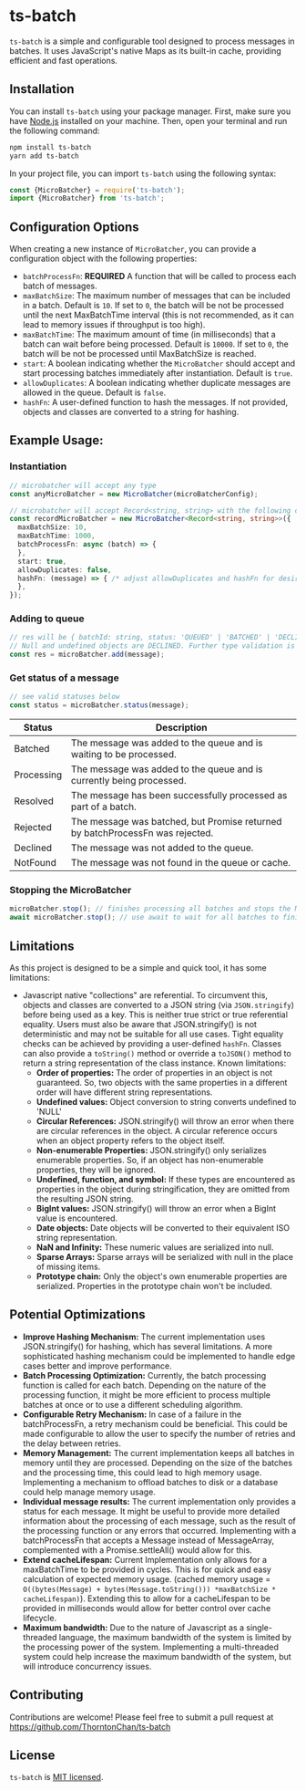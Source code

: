 # ts-batch

`ts-batch` is a simple and configurable tool designed to process messages in batches. It uses JavaScript's native Maps
as its built-in cache, providing efficient and fast operations.

## Installation

You can install `ts-batch` using your package manager. First, make sure you have [Node.js](https://nodejs.org/)
installed on your machine. Then, open your terminal and run the following command:

```bash
npm install ts-batch
yarn add ts-batch
```

In your project file, you can import `ts-batch` using the following syntax:

```typescript
const {MicroBatcher} = require('ts-batch');
import {MicroBatcher} from 'ts-batch';
```

## Configuration Options

When creating a new instance of `MicroBatcher`, you can provide a configuration object with the following properties:

- `batchProcessFn`: **REQUIRED** A function that will be called to process each batch of messages.
- `maxBatchSize`: The maximum number of messages that can be included in a batch. Default is `10`.
  If set to `0`, the batch will be not be processed until the next MaxBatchTime interval (this is not recommended,
  as it can lead to memory issues if throughput is too high).
- `maxBatchTime`: The maximum amount of time (in milliseconds) that a batch can wait before being processed. Default
  is `10000`. If set to `0`, the batch will be not be processed until MaxBatchSize is reached.
- `start`: A boolean indicating whether the `MicroBatcher` should accept and start processing batches immediately after
  instantiation. Default is `true`.
- `allowDuplicates`: A boolean indicating whether duplicate messages are allowed in the queue. Default is `false`.
- `hashFn`: A user-defined function to hash the messages. If not provided, objects and classes are converted to a string
  for hashing.

## Example Usage:

### Instantiation

```typescript
// microbatcher will accept any type
const anyMicroBatcher = new MicroBatcher(microBatcherConfig);

// microbatcher will accept Record<string, string> with the following configs
const recordMicroBatcher = new MicroBatcher<Record<string, string>>({
  maxBatchSize: 10,
  maxBatchTime: 1000,
  batchProcessFn: async (batch) => {
  },
  start: true,
  allowDuplicates: false,
  hashFn: (message) => { /* adjust allowDuplicates and hashFn for desired equality checking */
  },
});
```

### Adding to queue

```typescript
// res will be { batchId: string, status: 'QUEUED' | 'BATCHED' | 'DECLINED' }.
// Null and undefined objects are DECLINED. Further type validation is not included and should be done by the user app.
const res = microBatcher.add(message);
```

### Get status of a message

```typescript
// see valid statuses below
const status = microBatcher.status(message);
```

| Status     | Description                                                                   |
|------------|-------------------------------------------------------------------------------|
| Batched    | The message was added to the queue and is waiting to be processed.            |
| Processing | The message was added to the queue and is currently being processed.          |
| Resolved   | The message has been successfully processed as part of a batch.               |
| Rejected   | The message was batched, but Promise returned by batchProcessFn was rejected. |
| Declined   | The message was not added to the queue.                                       |
| NotFound   | The message was not found in the queue or cache.                              |

### Stopping the MicroBatcher

```typescript
microBatcher.stop(); // finishes processing all batches and stops the MicroBatcher, rejecting all new messages.
await microBatcher.stop(); // use await to wait for all batches to finish processing.
```

## Limitations

As this project is designed to be a simple and quick tool, it has some limitations:

- Javascript native "collections" are referential. To circumvent this, objects and classes are converted to a JSON
  string (via `JSON.stringify`) before being used as a key. This is neither true strict or true referential equality.
  Users must also be aware that JSON.stringify() is not deterministic and may not be suitable for all use cases.
  Tight equality checks can be achieved by providing a user-defined `hashFn`. Classes can also provide a `toString()`
  method or override a `toJSON()` method to return a string representation of the class instance. Known limitations:
    - **Order of properties:** The order of properties in an object is not guaranteed. So, two objects with the same
      properties in a different order will have different string representations.
    - **Undefined values:** Object conversion to string converts undefined to 'NULL'
    - **Circular References:** JSON.stringify() will throw an error when there are circular references in the object. A
      circular reference occurs when an object property refers to the object itself.
    - **Non-enumerable Properties:** JSON.stringify() only serializes enumerable properties. So, if an object has
      non-enumerable properties, they will be ignored.
    - **Undefined, function, and symbol:** If these types are encountered as properties in the object during
      stringification, they are omitted from the resulting JSON string.
    - **BigInt values:** JSON.stringify() will throw an error when a BigInt value is encountered.
    - **Date objects:** Date objects will be converted to their equivalent ISO string representation.
    - **NaN and Infinity:** These numeric values are serialized into null.
    - **Sparse Arrays:** Sparse arrays will be serialized with null in the place of missing items.
    - **Prototype chain:** Only the object's own enumerable properties are serialized. Properties in the prototype chain
      won't be included.

## Potential Optimizations

- **Improve Hashing Mechanism:** The current implementation uses JSON.stringify() for hashing, which has several
  limitations. A more sophisticated hashing mechanism could be implemented to handle edge cases better and improve
  performance.
- **Batch Processing Optimization:** Currently, the batch processing function is called for each batch. Depending on the
  nature of the processing function, it might be more efficient to process multiple batches at once or to use a
  different scheduling algorithm.
- **Configurable Retry Mechanism:** In case of a failure in the batchProcessFn, a retry mechanism could be beneficial.
  This could be made configurable to allow the user to specify the number of retries and the delay between retries.
- **Memory Management:** The current implementation keeps all batches in memory until they are processed. Depending on
  the size of the batches and the processing time, this could lead to high memory usage. Implementing a mechanism to
  offload batches to disk or a database could help manage memory usage.
- **Individual message results:** The current implementation only provides a status for each message. It might be useful
  to provide more detailed information about the processing of each message, such as the result of the processing
  function or any errors that occurred. Implementing with a batchProcessFn that accepts a Message instead of
  MessageArray, complemented with a Promise.settleAll() would allow for this.
- **Extend cacheLifespan:** Current Implementation only allows for a maxBatchTime to be provided in cycles. This is for
  quick and easy calculation of expected memory usage. (cached memory
  usage = `O((bytes(Message) + bytes(Message.toString())) *maxBatchSize * cacheLifespan)`). Extending this to allow for
  a cacheLifespan to be provided in milliseconds would allow for better control over cache lifecycle.
- **Maximum bandwidth:** Due to the nature of Javascript as a single-threaded language, the maximum bandwidth of the
  system is limited by the processing power of the system. Implementing a multi-threaded system could help increase the
  maximum bandwidth of the system, but will introduce concurrency issues.

## Contributing

Contributions are welcome! Please feel free to submit a pull request at https://github.com/ThorntonChan/ts-batch

## License

`ts-batch` is [MIT licensed](./LICENSE).